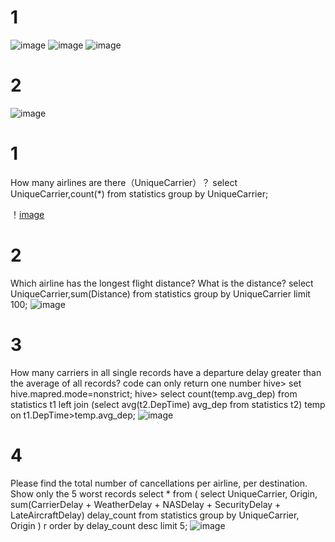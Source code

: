 # 1

![image](https://github.com/Phyllislai12/18012867-PHBS_BIGDATA_2019/blob/master/photo/hw1-1.png)
![image](https://github.com/Phyllislai12/18012867-PHBS_BIGDATA_2019/blob/master/photo/hw1-2.png)
![image](https://github.com/Phyllislai12/18012867-PHBS_BIGDATA_2019/blob/master/photo/hw1-3.png)

# 2
![image](https://github.com/Phyllislai12/18012867-PHBS_BIGDATA_2019/blob/master/photo/hw1-4.png)

# 1
How many airlines are there（UniqueCarrier）？
select UniqueCarrier,count(*) from statistics group by UniqueCarrier;

！[image](https://github.com/Phyllislai12/18012867-PHBS_BIGDATA_2019/blob/master/photo/hw1-5.png)

# 2
Which airline has the longest flight distance? What is the distance?
select UniqueCarrier,sum(Distance) from statistics group by UniqueCarrier limit 100;
![image](https://github.com/Phyllislai12/18012867-PHBS_BIGDATA_2019/blob/master/photo/hw1-6.png)

# 3
How many carriers in all single records have a departure delay greater than the average of all records? code can only return one number
hive> set hive.mapred.mode=nonstrict;
hive> select count(temp.avg_dep) from statistics t1 left join (select avg(t2.DepTime) avg_dep from statistics t2) temp on t1.DepTime>temp.avg_dep;
![image](https://github.com/Phyllislai12/18012867-PHBS_BIGDATA_2019/blob/master/photo/hw1-7.png)

# 4
Please find the total number of cancellations per airline, per destination. Show only the 5 worst records
 select * from (
                  select UniqueCarrier,
                         Origin,
                         sum(CarrierDelay + WeatherDelay + NASDelay + SecurityDelay + LateAircraftDelay) delay_count
                  from statistics
                  group by UniqueCarrier, Origin
              ) r order by delay_count desc limit 5;
![image](https://github.com/Phyllislai12/18012867-PHBS_BIGDATA_2019/blob/master/photo/hw1-8.png)
